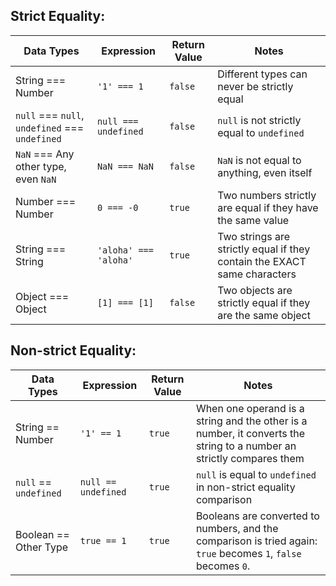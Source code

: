 ## Strict Equality:

| Data Types                                     | Expression            | Return Value | Notes                                                                    |
|------------------------------------------------|-----------------------|--------------|--------------------------------------------------------------------------|
| String === Number                              | `'1' === 1`           | `false`      | Different types can never be strictly equal                              |
| `null` === `null`, `undefined` === `undefined` | `null === undefined`  | `false`      | `null` is not strictly equal to `undefined`                              |
| `NaN` === Any other type, even `NaN`           | `NaN === NaN`         | `false`      | `NaN` is not equal to anything, even itself                              |
| Number === Number                              | `0 === -0`            | `true`       | Two numbers strictly are equal if they have the same value               |
| String === String                              | `'aloha' === 'aloha'` | `true`       | Two strings are strictly equal if they contain the EXACT same characters |
| Object === Object                              | `[1] === [1]`         | `false`      | Two objects are strictly equal if they are the same object               |


## Non-strict Equality:

| Data Types            | Expression          | Return Value | Notes                                                                                                                |
|-----------------------|---------------------|--------------|----------------------------------------------------------------------------------------------------------------------|
| String == Number      | `'1' == 1`          | `true`       | When one operand is a string and the other is a number, it converts the string to a number an strictly compares them |
| `null` == `undefined` | `null == undefined` | `true`       | `null` is equal to `undefined` in non-strict equality comparison                                                     |
| Boolean == Other Type | `true == 1`         | `true`       | Booleans are converted to numbers, and the comparison is tried again: `true` becomes `1`, `false` becomes `0`.       |